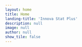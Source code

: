 ```yaml
---
layout: home
title: Home
landing-title: 'Innova Stat Plus'
description: null
image: null
author: null
show_tile: false
---
```

